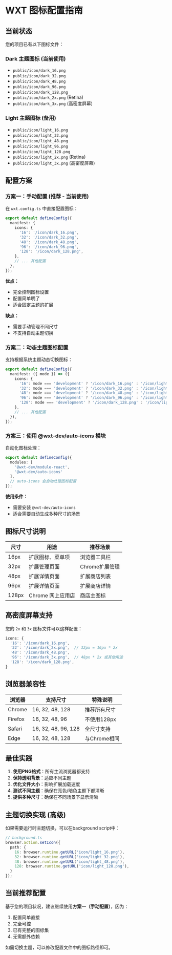 # WXT 图标配置指南

## 当前状态

您的项目已有以下图标文件：

### Dark 主题图标 (当前使用)
- `public/icon/dark_16.png`
- `public/icon/dark_32.png`
- `public/icon/dark_48.png`
- `public/icon/dark_96.png`
- `public/icon/dark_128.png`
- `public/icon/dark_2x.png` (Retina)
- `public/icon/dark_3x.png` (高密度屏幕)

### Light 主题图标 (备用)
- `public/icon/light_16.png`
- `public/icon/light_32.png`
- `public/icon/light_48.png`
- `public/icon/light_96.png`
- `public/icon/light_128.png`
- `public/icon/light_2x.png` (Retina)
- `public/icon/light_3x.png` (高密度屏幕)

## 配置方案

### 方案一：手动配置 (推荐 - 当前使用)

在 `wxt.config.ts` 中直接配置图标：

```typescript
export default defineConfig({
  manifest: {
    icons: {
      '16': '/icon/dark_16.png',
      '32': '/icon/dark_32.png',
      '48': '/icon/dark_48.png',
      '96': '/icon/dark_96.png',
      '128': '/icon/dark_128.png',
    },
    // ... 其他配置
  },
});
```

**优点：**
- 完全控制图标设置
- 配置简单明了
- 适合固定主题的扩展

**缺点：**
- 需要手动管理不同尺寸
- 不支持自动主题切换

### 方案二：动态主题图标配置

支持根据系统主题动态切换图标：

```typescript
export default defineConfig({
  manifest: ({ mode }) => ({
    icons: {
      '16': mode === 'development' ? '/icon/dark_16.png' : '/icon/light_16.png',
      '32': mode === 'development' ? '/icon/dark_32.png' : '/icon/light_32.png',
      '48': mode === 'development' ? '/icon/dark_48.png' : '/icon/light_48.png',
      '96': mode === 'development' ? '/icon/dark_96.png' : '/icon/light_96.png',
      '128': mode === 'development' ? '/icon/dark_128.png' : '/icon/light_128.png',
    },
    // ... 其他配置
  }),
});
```

### 方案三：使用 @wxt-dev/auto-icons 模块

自动化图标处理：

```typescript
export default defineConfig({
  modules: [
    '@wxt-dev/module-react',
    '@wxt-dev/auto-icons'
  ],
  // auto-icons 会自动处理图标配置
});
```

**使用条件：**
- 需要安装 `@wxt-dev/auto-icons`
- 适合需要自动生成多种尺寸的场景

## 图标尺寸说明

| 尺寸 | 用途 | 推荐场景 |
|-----|------|---------|
| 16px | 扩展图标、菜单项 | 浏览器工具栏 |
| 32px | 扩展管理页面 | Chrome扩展管理 |
| 48px | 扩展详情页面 | 扩展商店列表 |
| 96px | 扩展详情页面 | 扩展商店详情 |
| 128px | Chrome 网上应用店 | 商店主图标 |

## 高密度屏幕支持

您的 `2x` 和 `3x` 图标文件可以这样配置：

```typescript
icons: {
  '16': '/icon/dark_16.png',
  '32': '/icon/dark_2x.png',  // 32px = 16px * 2x
  '48': '/icon/dark_48.png',
  '96': '/icon/dark_3x.png',  // 48px * 2x 或其他用途
  '128': '/icon/dark_128.png',
}
```

## 浏览器兼容性

| 浏览器 | 支持尺寸 | 特殊说明 |
|--------|---------|---------|
| Chrome | 16, 32, 48, 128 | 推荐所有尺寸 |
| Firefox | 16, 32, 48, 96 | 不使用128px |
| Safari | 16, 32, 48, 96, 128 | 全尺寸支持 |
| Edge | 16, 32, 48, 128 | 与Chrome相同 |

## 最佳实践

1. **使用PNG格式**：所有主流浏览器都支持
2. **保持透明背景**：适应不同主题
3. **优化文件大小**：影响扩展加载速度
4. **测试不同主题**：确保在亮色/暗色主题下都清晰
5. **提供多种尺寸**：确保在不同场景下显示清晰

## 主题切换实现 (高级)

如果需要运行时主题切换，可以在background script中：

```typescript
// background.ts
browser.action.setIcon({
  path: {
    16: browser.runtime.getURL('icon/light_16.png'),
    32: browser.runtime.getURL('icon/light_32.png'),
    48: browser.runtime.getURL('icon/light_48.png'),
    128: browser.runtime.getURL('icon/light_128.png'),
  }
});
```

## 当前推荐配置

基于您的项目状况，建议继续使用**方案一（手动配置）**，因为：

1. 配置简单直接
2. 完全可控
3. 已有完整的图标集
4. 无需额外依赖

如需切换主题，可以修改配置文件中的图标路径即可。
